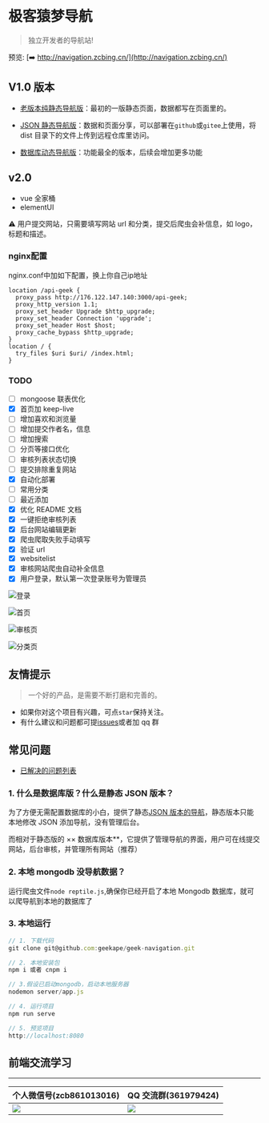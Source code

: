 # 极客猿梦导航

> 独立开发者的导航站!

预览: [➡️ http://navigation.zcbing.cn/](http://navigation.zcbing.cn/)

## V1.0 版本

- [老版本纯静态导航版](https://github.com/geekape/geek-navigation/tree/master)：最初的一版静态页面，数据都写在页面里的。

- [JSON 静态导航版](https://github.com/geekape/geek-navigation/tree/json-navigation)：数据和页面分享，可以部署在`github`或`gitee`上使用，将 dist 目录下的文件上传到远程仓库里访问。

- [数据库动态导航版](https://github.com/geekape/geek-navigation/tree/vue2)：功能最全的版本，后续会增加更多功能

## v2.0

- vue 全家桶
- elementUI

⚠️ 用户提交网站，只需要填写网站 url 和分类，提交后爬虫会补信息，如 logo，标题和描述。

### nginx配置
nginx.conf中加如下配置，换上你自己ip地址
```nginx
location /api-geek {
  proxy_pass http://176.122.147.140:3000/api-geek;
  proxy_http_version 1.1;
  proxy_set_header Upgrade $http_upgrade;
  proxy_set_header Connection 'upgrade';
  proxy_set_header Host $host;
  proxy_cache_bypass $http_upgrade;
}
location / {
  try_files $uri $uri/ /index.html;
}
```

### TODO

- [ ] mongoose 联表优化
- [x] 首页加 keep-live
- [ ] 增加喜欢和浏览量
- [ ] 增加提交作者名，信息
- [ ] 增加搜索
- [ ] 分页等接口优化
- [ ] 审核列表状态切换
- [ ] 提交排除重复网站
- [x] 自动化部署
- [ ] 常用分类
- [ ] 最近添加
- [x] 优化 README 文档
- [x] 一键拒绝审核列表
- [x] 后台网站编辑更新
- [x] 爬虫爬取失败手动填写
- [x] 验证 url
- [x] websitelist
- [x] 审核网站爬虫自动补全信息
- [x] 用户登录，默认第一次登录账号为管理员

![登录](https://cdn.nlark.com/yuque/0/2020/jpeg/225518/1593593546788-5b5fbe71-579f-43f7-8991-1138e444034d.jpeg?x-oss-process=image%2Fresize%2Cw_1016)

![首页](https://cdn.nlark.com/yuque/0/2020/jpeg/225518/1593593547716-ad9b83f3-7586-4513-9552-09bf60454b91.jpeg?x-oss-process=image%2Fresize%2Cw_1016)

![审核页](https://cdn.nlark.com/yuque/0/2020/jpeg/225518/1593593548792-f011d40e-6c53-4960-a22b-333a7e1fb45f.jpeg?x-oss-process=image%2Fresize%2Cw_1016)

![分类页](https://cdn.nlark.com/yuque/0/2020/jpeg/225518/1593593549607-f86d5c36-6166-4645-ac30-39bfeecac4bf.jpeg?x-oss-process=image%2Fresize%2Cw_1016)

## 友情提示

> 一个好的产品，是需要不断打磨和完善的。

- 如果你对这个项目有兴趣，可点`star`保持关注。
- 有什么建议和问题都可提[issues](https://github.com/geekape/geek-navigation/issues)或者加 qq 群

## 常见问题

- [已解决的问题列表](https://github.com/geekape/geek-navigation/issues?q=is%3Aissue+is%3Aclosed)

### 1. 什么是数据库版？什么是静态 JSON 版本？

为了方便无需配置数据库的小白，提供了静态[JSON 版本的导航](https://github.com/geekape/geek-navigation/tree/json-navigation)，静态版本只能本地修改 JSON 添加导航，没有管理后台。

而相对于静态版的 ×× 数据库版本\*\*，它提供了管理导航的界面，用户可在线提交网站，后台审核，并管理所有网站（推荐）

### 2. 本地 mongodb 没导航数据？

运行爬虫文件`node reptile.js`,确保你已经开启了本地 Mongodb 数据库，就可以爬导航到本地的数据库了

### 3. 本地运行

```js
// 1. 下载代码
git clone git@github.com:geekape/geek-navigation.git

// 2. 本地安装包
npm i 或者 cnpm i

// 3.假设已启动mongodb，启动本地服务器
nodemon server/app.js

// 4. 运行项目
npm run serve

// 5. 预览项目
http://localhost:8080
```

## 前端交流学习

---

| 个人微信号(zcb861013016)                                                                                    | QQ 交流群(361979424)                                                                                        |
| ----------------------------------------------------------------------------------------------------------- | ----------------------------------------------------------------------------------------------------------- |
| ![](https://cdn.nlark.com/yuque/0/2020/jpeg/225518/1593593545660-5385c319-49af-49a7-833e-25a3169721c6.jpeg) | ![](https://cdn.nlark.com/yuque/0/2020/jpeg/225518/1593593544745-f344575b-aaae-4d56-96bc-6c8d44df189a.jpeg) |
